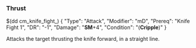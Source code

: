 ### Thrust

$(dd cm_knife_fight_)
{ "Type": "Attack",
	"Modifier": "mD",
	"Prereq": "Knife Fight 1",
	"DR": "-1",
	"Damage": "__SM__+4",
	"Condition": "(__Cripple__)"
}

Attacks the target thrusting the knife forward, in a straight line.
